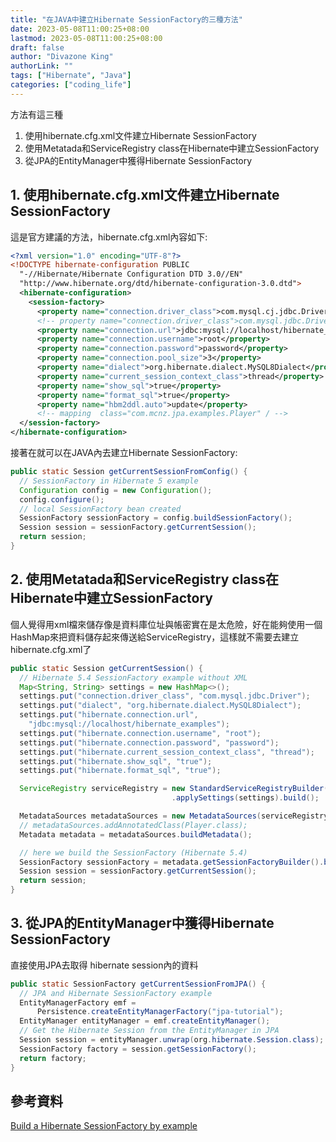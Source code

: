 ```yaml
---
title: "在JAVA中建立Hibernate SessionFactory的三種方法"
date: 2023-05-08T11:00:25+08:00
lastmod: 2023-05-08T11:00:25+08:00
draft: false
author: "Divazone King"
authorLink: ""
tags: ["Hibernate", "Java"]
categories: ["coding_life"]
---
```


方法有這三種

1. 使用hibernate.cfg.xml文件建立Hibernate SessionFactory
2. 使用Metatada和ServiceRegistry class在Hibernate中建立SessionFactory
3. 從JPA的EntityManager中獲得Hibernate SessionFactory

## 1. 使用hibernate.cfg.xml文件建立Hibernate SessionFactory

這是官方建議的方法，hibernate.cfg.xml內容如下:

```xml
<?xml version="1.0" encoding="UTF-8"?>
<!DOCTYPE hibernate-configuration PUBLIC 
  "-//Hibernate/Hibernate Configuration DTD 3.0//EN" 
  "http://www.hibernate.org/dtd/hibernate-configuration-3.0.dtd">
  <hibernate-configuration>
    <session-factory>
      <property name="connection.driver_class">com.mysql.cj.jdbc.Driver</property>
      <!-- property name="connection.driver_class">com.mysql.jdbc.Driver</property -->
      <property name="connection.url">jdbc:mysql://localhost/hibernate_examples</property>
      <property name="connection.username">root</property>
      <property name="connection.password">password</property>
      <property name="connection.pool_size">3</property>
      <property name="dialect">org.hibernate.dialect.MySQL8Dialect</property>
      <property name="current_session_context_class">thread</property>
      <property name="show_sql">true</property>
      <property name="format_sql">true</property>
      <property name="hbm2ddl.auto">update</property>
      <!-- mapping  class="com.mcnz.jpa.examples.Player" / -->
  </session-factory>
</hibernate-configuration>
```

接著在就可以在JAVA內去建立Hibernate SessionFactory:

```java
public static Session getCurrentSessionFromConfig() {
  // SessionFactory in Hibernate 5 example
  Configuration config = new Configuration();
  config.configure();
  // local SessionFactory bean created
  SessionFactory sessionFactory = config.buildSessionFactory();
  Session session = sessionFactory.getCurrentSession();
  return session;
}
```

## 2. 使用Metatada和ServiceRegistry class在Hibernate中建立SessionFactory

個人覺得用xml檔來儲存像是資料庫位址與帳密實在是太危險，好在能夠使用一個HashMap來把資料儲存起來傳送給ServiceRegistry，這樣就不需要去建立hibernate.cfg.xml了

```java
public static Session getCurrentSession() {
  // Hibernate 5.4 SessionFactory example without XML
  Map<String, String> settings = new HashMap<>();
  settings.put("connection.driver_class", "com.mysql.jdbc.Driver");
  settings.put("dialect", "org.hibernate.dialect.MySQL8Dialect");
  settings.put("hibernate.connection.url", 
    "jdbc:mysql://localhost/hibernate_examples");
  settings.put("hibernate.connection.username", "root");
  settings.put("hibernate.connection.password", "password");
  settings.put("hibernate.current_session_context_class", "thread");
  settings.put("hibernate.show_sql", "true");
  settings.put("hibernate.format_sql", "true");

  ServiceRegistry serviceRegistry = new StandardServiceRegistryBuilder()
                                    .applySettings(settings).build();

  MetadataSources metadataSources = new MetadataSources(serviceRegistry);
  // metadataSources.addAnnotatedClass(Player.class);
  Metadata metadata = metadataSources.buildMetadata();

  // here we build the SessionFactory (Hibernate 5.4)
  SessionFactory sessionFactory = metadata.getSessionFactoryBuilder().build();
  Session session = sessionFactory.getCurrentSession();
  return session;
}
```

## 3. 從JPA的EntityManager中獲得Hibernate SessionFactory

直接使用JPA去取得 hibernate session內的資料

```java
public static SessionFactory getCurrentSessionFromJPA() {
  // JPA and Hibernate SessionFactory example
  EntityManagerFactory emf = 
      Persistence.createEntityManagerFactory("jpa-tutorial");
  EntityManager entityManager = emf.createEntityManager();
  // Get the Hibernate Session from the EntityManager in JPA
  Session session = entityManager.unwrap(org.hibernate.Session.class);
  SessionFactory factory = session.getSessionFactory();
  return factory;
}
```


## 參考資料 
 
 [Build a Hibernate SessionFactory by example](https://www.theserverside.com/blog/Coffee-Talk-Java-News-Stories-and-Opinions/3-ways-to-build-a-Hibernate-SessionFactory-in-Java-by-example?utm_source=pocket_saves)